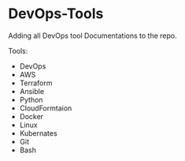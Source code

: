 # DevOps-Tools
Adding all DevOps tool Documentations to the repo.

Tools:
  - DevOps
  - AWS
  - Terraform
  - Ansible
  - Python
  - CloudFormtaion
  - Docker
  - Linux
  - Kubernates
  - Git
  - Bash
